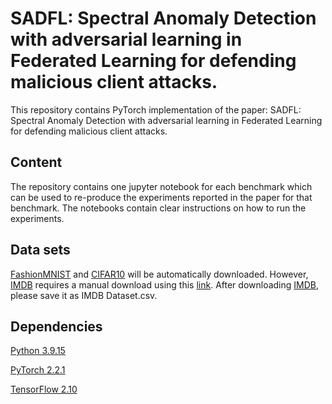 # SADFL: Spectral Anomaly Detection with adversarial learning in Federated Learning for defending malicious client attacks.
This repository contains PyTorch implementation of the paper: SADFL: Spectral Anomaly Detection with adversarial learning in Federated Learning for defending malicious client attacks.

## Content
The repository contains one jupyter notebook for each benchmark which can be used to re-produce the experiments reported in the paper for that benchmark. The notebooks contain clear instructions on how to run the experiments.

## Data sets
[FashionMNIST](https://github.com/zalandoresearch/fashion-mnist) and [CIFAR10](https://www.cs.toronto.edu/~kriz/cifar.html) will be automatically downloaded.
However, [IMDB](https://ai.stanford.edu/~amaas/data/sentiment/) requires a manual download using this [link](https://drive.google.com/file/d/1X86CyTJW77a1CCkAFPvN6pqceN63q2Tx/view?usp=sharing).
After downloading [IMDB](https://ai.stanford.edu/~amaas/data/sentiment/), please save it as IMDB Dataset.csv.

## Dependencies

[Python 3.9.15](https://www.anaconda.com/download)

[PyTorch 2.2.1](https://pytorch.org/)

[TensorFlow 2.10](https://www.tensorflow.org/)

